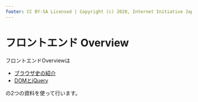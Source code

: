 ```yaml
---
footer: CC BY-SA Licensed | Copyright (c) 2020, Internet Initiative Japan Inc.
---
```


# フロントエンド Overview

フロントエンドOverviewは

- [ブラウザ史の紹介](/bootcamp/frontend_overview.pdf)
- [DOMとjQuery](/frontend/jquery)

の2つの資料を使って行います。

<credit-footer/>
